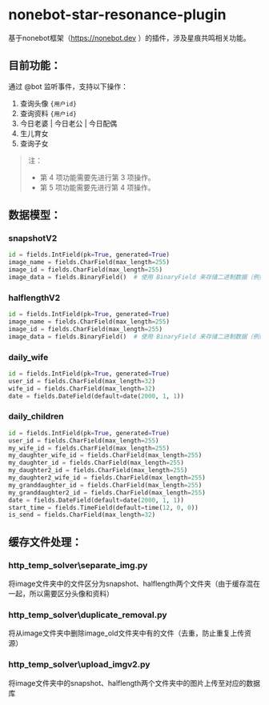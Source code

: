 # nonebot-star-resonance-plugin

基于nonebot框架（https://nonebot.dev
）的插件，涉及星痕共鸣相关功能。

## 目前功能：
通过 @bot 监听事件，支持以下操作：

1. 查询头像 `{用户id}`
2. 查询资料 `{用户id}`
3. 今日老婆 | 今日老公 | 今日配偶
4. 生儿育女
5. 查询子女

> 注：
> - 第 4 项功能需要先进行第 3 项操作。
> - 第 5 项功能需要先进行第 4 项操作。

## 数据模型：

### snapshotV2
```python
id = fields.IntField(pk=True, generated=True)
image_name = fields.CharField(max_length=255)
image_id = fields.CharField(max_length=255)
image_data = fields.BinaryField()  # 使用 BinaryField 来存储二进制数据（例如图片）
```

### halflengthV2
```python
id = fields.IntField(pk=True, generated=True)
image_name = fields.CharField(max_length=255)
image_id = fields.CharField(max_length=255)
image_data = fields.BinaryField()  # 使用 BinaryField 来存储二进制数据（例如图片）
```

### daily_wife
```python
id = fields.IntField(pk=True, generated=True)
user_id = fields.CharField(max_length=32)
wife_id = fields.CharField(max_length=32)
date = fields.DateField(default=date(2000, 1, 1))
```

### daily_children
```python
id = fields.IntField(pk=True, generated=True)
user_id = fields.CharField(max_length=255)
my_wife_id = fields.CharField(max_length=255)
my_daughter_wife_id = fields.CharField(max_length=255)
my_daughter_id = fields.CharField(max_length=255)
my_daughter2_id = fields.CharField(max_length=255)
my_daughter2_wife_id = fields.CharField(max_length=255)
my_granddaughter_id = fields.CharField(max_length=255)
my_granddaughter2_id = fields.CharField(max_length=255)
date = fields.DateField(default=date(2000, 1, 1))
start_time = fields.TimeField(default=time(12, 0, 0))
is_send = fields.CharField(max_length=32)
```

## 缓存文件处理：

### http_temp_solver\separate_img.py

将image文件夹中的文件区分为snapshot、halflength两个文件夹（由于缓存混在一起，所以需要区分头像和资料）

### http_temp_solver\duplicate_removal.py

将从image文件夹中删除image_old文件夹中有的文件（去重，防止重复上传资源）

### http_temp_solver\upload_imgv2.py

将image文件夹中的snapshot、halflength两个文件夹中的图片上传至对应的数据库
